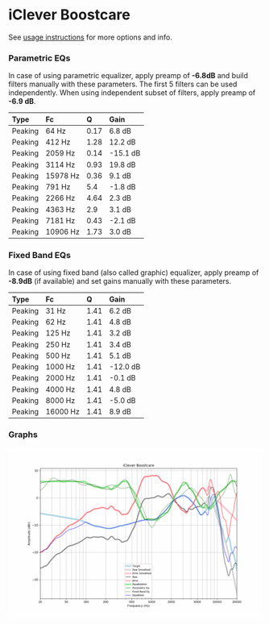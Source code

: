 # iClever Boostcare
See [usage instructions](https://github.com/jaakkopasanen/AutoEq#usage) for more options and info.

### Parametric EQs
In case of using parametric equalizer, apply preamp of **-6.8dB** and build filters manually
with these parameters. The first 5 filters can be used independently.
When using independent subset of filters, apply preamp of **-6.9 dB**.

| Type    | Fc       |    Q | Gain     |
|:--------|:---------|:-----|:---------|
| Peaking | 64 Hz    | 0.17 | 6.8 dB   |
| Peaking | 412 Hz   | 1.28 | 12.2 dB  |
| Peaking | 2059 Hz  | 0.14 | -15.1 dB |
| Peaking | 3114 Hz  | 0.93 | 19.8 dB  |
| Peaking | 15978 Hz | 0.36 | 9.1 dB   |
| Peaking | 791 Hz   | 5.4  | -1.8 dB  |
| Peaking | 2266 Hz  | 4.64 | 2.3 dB   |
| Peaking | 4363 Hz  | 2.9  | 3.1 dB   |
| Peaking | 7181 Hz  | 0.43 | -2.1 dB  |
| Peaking | 10906 Hz | 1.73 | 3.0 dB   |

### Fixed Band EQs
In case of using fixed band (also called graphic) equalizer, apply preamp of **-8.9dB**
(if available) and set gains manually with these parameters.

| Type    | Fc       |    Q | Gain     |
|:--------|:---------|:-----|:---------|
| Peaking | 31 Hz    | 1.41 | 6.2 dB   |
| Peaking | 62 Hz    | 1.41 | 4.8 dB   |
| Peaking | 125 Hz   | 1.41 | 3.2 dB   |
| Peaking | 250 Hz   | 1.41 | 3.4 dB   |
| Peaking | 500 Hz   | 1.41 | 5.1 dB   |
| Peaking | 1000 Hz  | 1.41 | -12.0 dB |
| Peaking | 2000 Hz  | 1.41 | -0.1 dB  |
| Peaking | 4000 Hz  | 1.41 | 4.8 dB   |
| Peaking | 8000 Hz  | 1.41 | -5.0 dB  |
| Peaking | 16000 Hz | 1.41 | 8.9 dB   |

### Graphs
![](./iClever%20Boostcare.png)